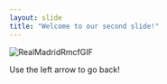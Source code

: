 ```yaml
---
layout: slide
title: "Welcome to our second slide!"
---
```

![RealMadridRmcfGIF](https://user-images.githubusercontent.com/82793028/158027737-e62207a0-4318-4a4c-bc88-e326ffbae897.gif)

Use the left arrow to go back!
